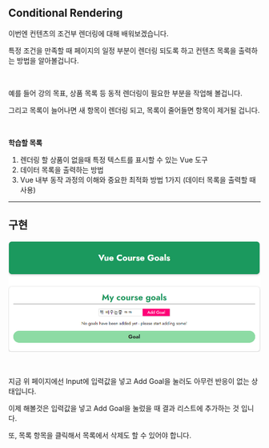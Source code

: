 ## Conditional Rendering

이번엔 컨텐츠의 조건부 렌더링에 대해 배워보겠습니다.

특정 조건을 만족할 때 페이지의 일정 부분이 렌더링 되도록 하고 컨텐츠 목록을 출력하는 방법을 알아볼겁니다.

<br>

예를 들어 강의 목표, 상품 목록 등 동적 렌더링이 필요한 부분을 작업해 볼겁니다.

그리고 목록이 늘어나면 새 항목이 렌더링 되고, 목록이 줄어들면 항목이 제거될 겁니다.

<br>

**학습할 목록**

1. 렌더링 할 상품이 없을때 특정 텍스트를 표시할 수 있는 Vue 도구
2. 데이터 목록을 출력하는 방법
3. Vue 내부 동작 과정의 이해와 중요한 최적화 방법 1가지 (데이터 목록을 출력할 때 사용)

---

## 구현

![img](https://raw.githubusercontent.com/spacedustz/Obsidian-Image-Server/main/img/conditional-rendering.png)

<br>

지금 위 페이지에선 Input에 입력값을 넣고 Add Goal을 눌러도 아무런 반응이 없는 상태입니다.

이제 해볼것은 입력값을 넣고 Add Goal을 눌렀을 때 결과 리스트에 추가하는 것 입니다.

또, 목록 항목을 클릭해서 목록에서 삭제도 할 수 있어야 합니다.

<br>

